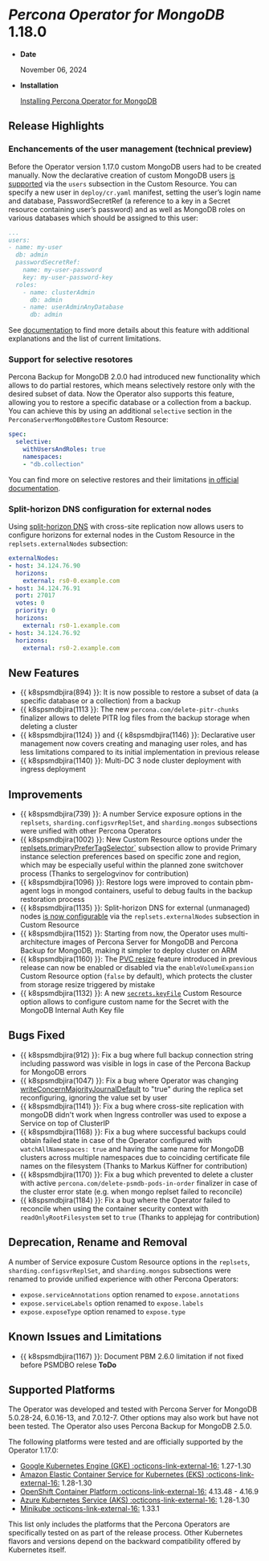 # *Percona Operator for MongoDB* 1.18.0

* **Date**

    November 06, 2024

* **Installation**

    [Installing Percona Operator for MongoDB](../System-Requirements.md#installation-guidelines)

## Release Highlights

### Enchancements of the user management (technical preview)

Before the Operator version 1.17.0 custom MongoDB users had to be created manually. Now the declarative creation of custom MongoDB users [is supported](../users.md#unprivileged-users) via the `users` subsection in the Custom Resource. You can specify a new user in `deploy/cr.yaml` manifest, setting the user’s login name and database, PasswordSecretRef (a reference to a key in a Secret resource containing user’s password) and as well as MongoDB roles on various databases which should be assigned to this user:

```yaml
...
users:
- name: my-user
  db: admin
  passwordSecretRef: 
    name: my-user-password
    key: my-user-password-key
  roles:
    - name: clusterAdmin
      db: admin
    - name: userAdminAnyDatabase
      db: admin
```

See [documentation](../users.md#unprivileged-users) to find more details about this feature with additional explanations and the list of current limitations.

### Support for selective resotores 

Percona Backup for MongoDB 2.0.0 had introduced new functionality which allows to do partial restores, which means selectively restore only with the desired subset of data. Now the Operator also supports this feature, allowing you to restore a specific database or a collection from a backup. You can achieve this by using an additional `selective` section in the `PerconaServerMongoDBRestore` Custom Resource:

```yaml
spec:
  selective:
    withUsersAndRoles: true
    namespaces:
    - "db.collection"
```

You can find more on selective restores and their limitations [in official documentation](../backups-restore.md#selective-restores).

### Split-horizon DNS configuration for external nodes

Using [split-horizon DNS](../expose.md#exposing-replica-set-with-split-horizon-dns) with cross-site replication now allows users to configure horizons for external nodes in the Custom Resource in the `replsets.externalNodes` subsection:

```yaml
externalNodes:
- host: 34.124.76.90
  horizons:
    external: rs0-0.example.com
- host: 34.124.76.91
  port: 27017
  votes: 0
  priority: 0
  horizons:
    external: rs0-1.example.com
- host: 34.124.76.92
  horizons:
    external: rs0-2.example.com
```

## New Features

* {{ k8spsmdbjira(894) }}: It is now possible to restore a subset of data (a specific database or a collection) from a backup
* {{ k8spsmdbjira(1113 }}: The new `percona.com/delete-pitr-chunks` finalizer allows to delete PITR log files from the backup storage when deleting a cluster
* {{ k8spsmdbjira(1124) }} and {{ k8spsmdbjira(1146) }}: Declarative user management now covers creating and managing user roles, and has less limitations compared to its initial implementation in previous release
* {{ k8spsmdbjira(1140) }}: Multi-DC 3 node cluster deployment with ingress deployment

## Improvements

* {{ k8spsmdbjira(739) }}: A number Service exposure options in the `replsets`, `sharding.configsvrReplSet`, and `sharding.mongos` subsections were unified with other Percona Operators
* {{ k8spsmdbjira(1002) }}: New Custom Resource options under the [replsets.primaryPreferTagSelector`](../operator.md#replsets.primaryprefertagselectorregion) subsection allow to provide Primary instance selection preferences based on specific zone and region, which may be especially useful within the planned zone switchover process (Thanks to sergelogvinov for contribution)
* {{ k8spsmdbjira(1096) }}: Restore logs were improved to contain pbm-agent logs in mongod containers, useful to debug faults in the backup restoration process
* {{ k8spsmdbjira(1135) }}: Split-horizon DNS for external (unmanaged) nodes [is now configurable](../expose.md#exposing-replica-set-with-split-horizon-dns) via the `replsets.externalNodes` subsection in Custom Resource
* {{ k8spsmdbjira(1152) }}: Starting from now, the Operator uses multi-architecture images of Percona Server for MongoDB and Percona Backup for MongoDB, making it simpler to deploy cluster on ARM
* {{ k8spsmdbjira(1160) }}: The [PVC resize](../scaling.md#scale-storage) feature introduced in previous release can now be enabled or disabled via the `enableVolumeExpansion` Custom Resource option (`false` by default), which protects the cluster from storage resize triggered by mistake 
* {{ k8spsmdbjira(1132) }}: A new [`secrets.keyFile`](../operator.md#secretskeyfile) Custom Resource option allows to configure custom name for the Secret with the MongoDB Internal Auth Key file 

## Bugs Fixed

* {{ k8spsmdbjira(912) }}: Fix a bug where full backup connection string including password was visible in logs in case of the Percona Backup for MongoDB errors
* {{ k8spsmdbjira(1047) }}: Fix a bug where Operator was changing [writeConcernMajorityJournalDefault](https://www.mongodb.com/docs/manual/reference/replica-configuration/#mongodb-rsconf-rsconf.writeConcernMajorityJournalDefault) to "true" during the replica set reconfiguring, ignoring the value set by user
* {{ k8spsmdbjira(1141) }}: Fix a bug where cross-site replication with mongoDB didn't work when Ingress controller was used to expose a Service on top of ClusterIP
* {{ k8spsmdbjira(1168) }}: Fix a bug where successful backups could obtain failed state in case of the Operator configured with `watchAllNamespaces: true` and having the same name for MongoDB clusters across multiple namespaces due to coinciding certificate file names on the filesystem (Thanks to Markus Küffner for contribution)
* {{ k8spsmdbjira(1170) }}: Fix a bug which prevented to delete a cluster with active `percona.com/delete-psmdb-pods-in-order` finalizer in case of the cluster error state (e.g. when mongo replset failed to reconcile)
* {{ k8spsmdbjira(1184) }}: Fix a bug where the Operator failed to reconcile when using the container security context with `readOnlyRootFilesystem` set to `true` (Thanks to applejag for contribution)

## Deprecation, Rename and Removal

A number of Service exposure Custom Resource options in the `replsets`, `sharding.configsvrReplSet`, and `sharding.mongos` subsections were renamed to provide unified experience with other Percona Operators:

* `expose.serviceAnnotations` option renamed to `expose.annotations`
* `expose.serviceLabels` option renamed to `expose.labels`
* `expose.exposeType` option renamed to `expose.type`

## Known Issues and Limitations

* {{ k8spsmdbjira(1167) }}: Document PBM 2.6.0 limitation if not fixed before PSMDBO relese **ToDo**

## Supported Platforms

The Operator was developed and tested with Percona Server for MongoDB 5.0.28-24,
6.0.16-13, and 7.0.12-7. Other options may also work but have not been tested. The
Operator also uses Percona Backup for MongoDB 2.5.0.

The following platforms were tested and are officially supported by the Operator
1.17.0:

* [Google Kubernetes Engine (GKE) :octicons-link-external-16:](https://cloud.google.com/kubernetes-engine) 1.27-1.30
* [Amazon Elastic Container Service for Kubernetes (EKS) :octicons-link-external-16:](https://aws.amazon.com) 1.28-1.30
* [OpenShift Container Platform :octicons-link-external-16:](https://www.redhat.com/en/technologies/cloud-computing/openshift) 4.13.48 - 4.16.9
* [Azure Kubernetes Service (AKS) :octicons-link-external-16:](https://azure.microsoft.com/en-us/services/kubernetes-service/) 1.28-1.30
* [Minikube :octicons-link-external-16:](https://github.com/kubernetes/minikube) 1.33.1

This list only includes the platforms that the Percona Operators are specifically tested on as part of the release process. Other Kubernetes flavors and versions depend on the backward compatibility offered by Kubernetes itself.
